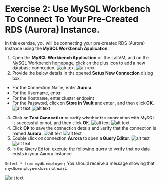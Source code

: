 # Exercise 2: Use MySQL Workbench To Connect To Your Pre-Created RDS (Aurora) Instance.
In this exercise, you will be connecting your pre-created RDS (Aurora) Instance using the **MySQL Workbench Application**.
1. Open the **MySQL Workbench Application** on the LabVM, and on the MySQL Workbench homepage, click on the plus icon to add a new database connection.
![alt text](https://docs-api.cloudlabs.ai/repos/raw.githubusercontent.com/CloudLabsAI-Azure/AustinCC/main/DMS/images/OPENMYSQL.png)
![alt text](https://docs-api.cloudlabs.ai/repos/raw.githubusercontent.com/CloudLabsAI-Azure/AustinCC/main/DMS/images/newcon.png)
2. Provide the below details in the opened **Setup New Connection** dialog box:
+ For the Connection Name, enter **Aurora**.
+  For the Username, enter
+  For the Hostname, enter cluster endpoint
+  For the Password, click on **Store in Vault** and enter , and then click **OK**.
![alt text](https://docs-api.cloudlabs.ai/repos/raw.githubusercontent.com/CloudLabsAI-Azure/AustinCC/main/DMS/images/aurora.png)
![alt text](https://docs-api.cloudlabs.ai/repos/raw.githubusercontent.com/CloudLabsAI-Azure/AustinCC/main/DMS/images/pass.png)
3. Click on **Test Connection** to verify whether the connection with MySQL is successful or not, and then click **OK**.
![alt text](https://docs-api.cloudlabs.ai/repos/raw.githubusercontent.com/CloudLabsAI-Azure/AustinCC/main/DMS/images/testcon.png)
![alt text](https://docs-api.cloudlabs.ai/repos/raw.githubusercontent.com/CloudLabsAI-Azure/AustinCC/main/DMS/images/testconnectionpopup02.png)
4. Click **OK** to save the connection details and verify that the connection is named **Aurora**.
![alt text](https://docs-api.cloudlabs.ai/repos/raw.githubusercontent.com/CloudLabsAI-Azure/AustinCC/main/DMS/images/save01.png)
![alt text](https://docs-api.cloudlabs.ai/repos/raw.githubusercontent.com/CloudLabsAI-Azure/AustinCC/main/DMS/images/aurora01.png)
5. Double click on connection **Aurora** to open a **Query Editor**.
![alt text](https://docs-api.cloudlabs.ai/repos/raw.githubusercontent.com/CloudLabsAI-Azure/AustinCC/main/DMS/images/aurora01.png)
![alt text](https://docs-api.cloudlabs.ai/repos/raw.githubusercontent.com/CloudLabsAI-Azure/AustinCC/main/DMS/images/queryeditor02.png)
6. In the Query Editor, execute the following query to verify that no data exists in your Aurora instance.

```Select * from mydb.employee;```
You should receive a message showing that mydb.employee does not exist.

![alt text](https://docs-api.cloudlabs.ai/repos/raw.githubusercontent.com/CloudLabsAI-Azure/AustinCC/main/DMS/images/output01.png)


<question source ="https://raw.githubusercontent.com/Raghukashyap1143/Spektra/main/Interns-Lab-Onboarding-Raghavendra_Prasad_K/Question1.md" />



